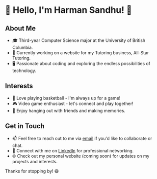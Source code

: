 # 👋 Hello, I'm Harman Sandhu! 🚀

## About Me
- 🎓 Third-year Computer Science major at the University of British Columbia.
- 💼 Currently working on a website for my Tutoring business, All-Star Tutoring.
- 🖥️ Passionate about coding and exploring the endless possibilities of technology.

## Interests
- 🏀 Love playing basketball - I'm always up for a game!
- 🎮 Video game enthusiast - let's connect and play together!
- 🙌 Enjoy hanging out with friends and making memories.

## Get in Touch
- 📫 Feel free to reach out to me via [email](mailto:harmansandhu179@outlook.com) if you'd like to collaborate or chat.
- 📱 Connect with me on [LinkedIn](https://www.linkedin.com/in/harman-sandhu-072b8727b/) for professional networking.
- 🌐 Check out my personal website (coming soon) for updates on my projects and interests.

Thanks for stopping by! 😄
